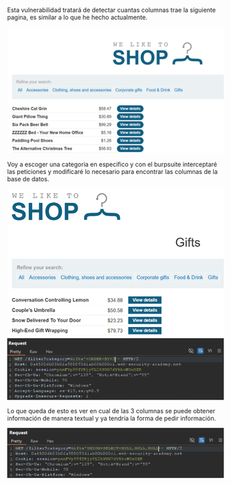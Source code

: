 Esta vulnerabilidad tratará de detectar cuantas columnas trae la siguiente pagina, es similar a lo que he hecho actualmente.

![alt text](/image/01.ConsultasPorConsola.png)

Voy a escoger una categoria en especifico y con el burpsuite interceptaré las peticiones y modificaré lo necesario para encontrar las columnas de la base de datos.

![alt text](/image/02.ConsultasPorConsola.png)
![alt text](/image/03.ConsultasPorConsola.png)

Lo que queda de esto es ver en cual de las 3 columnas se puede obtener información de manera textual y ya tendría la forma de pedir información.

![alt text](/image/04.ConsultasPorConsola.png)
